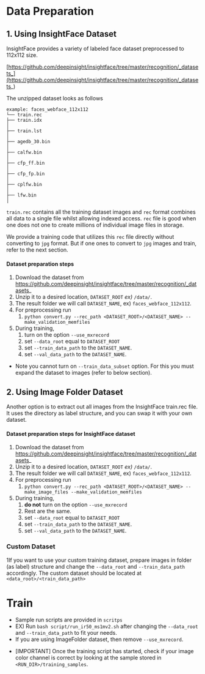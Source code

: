 
# Data Preparation

## 1. Using InsightFace Dataset

InsightFace provides a variety of labeled face dataset preprocessed to 112x112 size. 

[https://github.com/deepinsight/insightface/tree/master/recognition/_datasets_](https://github.com/deepinsight/insightface/tree/master/recognition/_datasets_)

The unzipped dataset looks as follows
```
example: faces_webface_112x112
└── train.rec   
├── train.idx                                                                                       │
├── train.lst                                                                                       │
├── agedb_30.bin                                                                                    │
├── calfw.bin                                                                                       │
├── cfp_ff.bin                                                                                      │
├── cfp_fp.bin                                                                                      │
├── cplfw.bin                                                                                       │
├── lfw.bin                                                                                         │
```

`train.rec` contains all the training dataset images and `rec` format combines all data to a single file 
whilst allowing indexed access. 
`rec` file is good when one does not one to create millions of individual image files in storage. 

We provide a training code that utilizes this `rec` file directly without converting to `jpg` format. 
But if one ones to convert to `jpg` images and train, refer to the next section. 

#### Dataset preparation steps

1. Download the dataset from https://github.com/deepinsight/insightface/tree/master/recognition/_datasets_
2. Unzip it to a desired location, `DATASET_ROOT`  _ex)_ `/data/`. 
3. The result folder we will call `DATASET_NAME`, ex) `faces_webface_112x112`.
4. For preprocessing run
   1. `python convert.py --rec_path <DATASET_ROOT>/<DATASET_NAME> --make_validation_memfiles`
5. During training, 
   1. turn on the option `--use_mxrecord` 
   2. set `--data_root` equal to `DATASET_ROOT`
   3. set `--train_data_path` to the `DATASET_NAME`.
   4. set `--val_data_path` to the `DATASET_NAME`.

* Note you cannot turn on `--train_data_subset` option. For this you must expand the dataset to images 
(refer to below section).

## 2. Using Image Folder Dataset

Another option is to extract out all images from the InsightFace train.rec file. 
It uses the directory as label structure, and you can swap it with your own dataset. 

#### Dataset preparation steps for InsightFace dataset

1. Download the dataset from https://github.com/deepinsight/insightface/tree/master/recognition/_datasets_
2. Unzip it to a desired location, `DATASET_ROOT`  _ex)_ `/data/`.
3. The result folder we will call `DATASET_NAME`, ex) `faces_webface_112x112`.
4. For preprocessing run
   1. `python convert.py --rec_path <DATASET_ROOT>/<DATASET_NAME> --make_image_files --make_validation_memfiles`
5. During training,
   1. **do not** turn on the option `--use_mxrecord`
   2. Rest are the same.
   3. set `--data_root` equal to `DATASET_ROOT`
   4. set `--train_data_path` to the `DATASET_NAME`.
   5. set `--val_data_path` to the `DATASET_NAME`.

### Custom Dataset

1If you want to use your custom training dataset, prepare images in folder (as label) structure 
and change the `--data_root` and `--train_data_path` accordingly. The custom dataset should be located at `<data_root>/<train_data_path>`


# Train 
- Sample run scripts are provided in `scritps`
- EX) Run `bash script/run_ir50_ms1mv2.sh` after changing the `--data_root` and `--train_data_path` to fit your needs. 
- If you are using ImageFolder dataset, then remove `--use_mxrecord`.
* [IMPORTANT] Once the training script has started, check if your image color channel is correct by looking at the sample stored in `<RUN_DIR>/training_samples`. 
